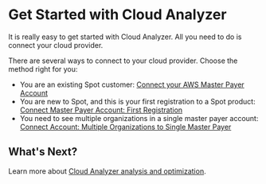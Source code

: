 # Get Started with Cloud Analyzer

It is really easy to get started with Cloud Analyzer. All you need to do is connect your cloud provider.

There are several ways to connect to your cloud provider. Choose the method right for you:

* You are an existing Spot customer: [Connect your AWS Master Payer Account](cloud-analyzer/getting-started/connect-your-aws-master-payer-account-existing-customer.md)
* You are new to Spot, and this is your first registration to a Spot product: [Connect Master Payer Account: First Registration](cloud-analyzer/getting-started/connect-master-payer-account-first-registration.md)
* You need to see multiple organizations in a single master payer account: [Connect Account: Multiple Organizations to Single Master Payer](cloud-analyzer/getting-started/connect-account-multiple-organizations-to-single-master-payer.md)

## What's Next?

Learn more about [Cloud Analyzer analysis and optimization](cloud-analyzer/tutorials/).

